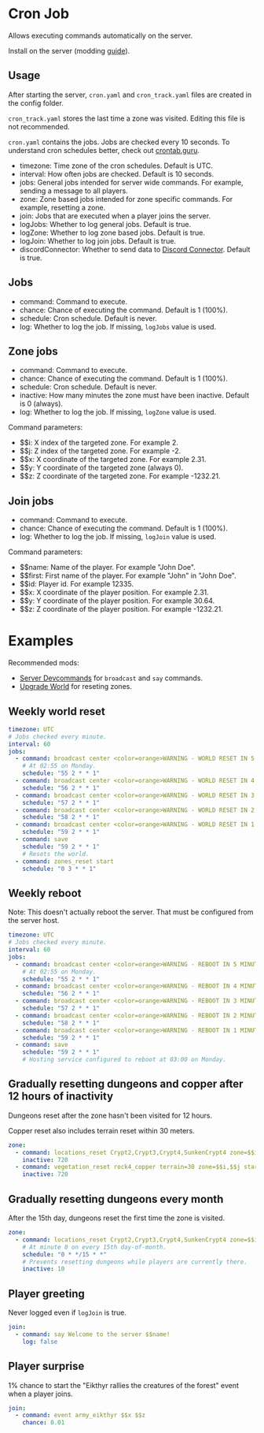 # Cron Job

Allows executing commands automatically on the server.

Install on the server (modding [guide](https://youtu.be/WfvA5a5tNHo)).

## Usage

After starting the server, `cron.yaml` and `cron_track.yaml` files are created in the config folder.

`cron_track.yaml` stores the last time a zone was visited. Editing this file is not recommended.

`cron.yaml` contains the jobs. Jobs are checked every 10 seconds. To understand cron schedules better, check out [crontab.guru](https://crontab.guru/).

- timezone: Time zone of the cron schedules. Default is UTC.
- interval: How often jobs are checked. Default is 10 seconds.
- jobs: General jobs intended for server wide commands. For example, sending a message to all players.
- zone: Zone based jobs intended for zone specific commands. For example, resetting a zone.
- join: Jobs that are executed when a player joins the server.
- logJobs: Whether to log general jobs. Default is true.
- logZone: Whether to log zone based jobs. Default is true.
- logJoin: Whether to log join jobs. Default is true.
- discordConnector: Whether to send data to [Discord Connector](https://valheim.thunderstore.io/package/nwesterhausen/DiscordConnector/). Default is true.

## Jobs

- command: Command to execute.
- chance: Chance of executing the command. Default is 1 (100%).
- schedule: Cron schedule. Default is never.
- log: Whether to log the job. If missing, `logJobs` value is used.

## Zone jobs

- command: Command to execute.
- chance: Chance of executing the command. Default is 1 (100%).
- schedule: Cron schedule. Default is never.
- inactive: How many minutes the zone must have been inactive. Default is 0 (always).
- log: Whether to log the job. If missing, `logZone` value is used.

Command parameters:

- $$i: X index of the targeted zone. For example 2.
- $$j: Z index of the targeted zone. For example -2.
- $$x: X coordinate of the targeted zone. For example 2.31.
- $$y: Y coordinate of the targeted zone (always 0).
- $$z: Z coordinate of the targeted zone. For example -1232.21.

## Join jobs

- command: Command to execute.
- chance: Chance of executing the command. Default is 1 (100%).
- log: Whether to log the job. If missing, `logJoin` value is used.

Command parameters:

- $$name: Name of the player. For example "John Doe".
- $$first: First name of the player. For example "John" in "John Doe".
- $$id: Player id. For example 12335.
- $$x: X coordinate of the player position. For example 2.31.
- $$y: Y coordinate of the player position. For example 30.64.
- $$z: Z coordinate of the player position. For example -1232.21.

# Examples

Recommended mods:
- [Server Devcommands](https://valheim.thunderstore.io/package/JereKuusela/Server_devcommands/) for `broadcast` and `say` commands.
- [Upgrade World](https://valheim.thunderstore.io/package/JereKuusela/Upgrade_World/) for reseting zones.

## Weekly world reset

```yaml
timezone: UTC
# Jobs checked every minute.
interval: 60
jobs:
  - command: broadcast center <color=orange>WARNING - WORLD RESET IN 5 MINUTES - PLEASE LOG OUT</color>
    # At 02:55 on Monday.
    schedule: "55 2 * * 1"
  - command: broadcast center <color=orange>WARNING - WORLD RESET IN 4 MINUTES - PLEASE LOG OUT</color>
    schedule: "56 2 * * 1"
  - command: broadcast center <color=orange>WARNING - WORLD RESET IN 3 MINUTES - PLEASE LOG OUT</color>
    schedule: "57 2 * * 1"
  - command: broadcast center <color=orange>WARNING - WORLD RESET IN 2 MINUTES - PLEASE LOG OUT</color>
    schedule: "58 2 * * 1"
  - command: broadcast center <color=orange>WARNING - WORLD RESET IN 1 MINUTE - PLEASE LOG OUT</color>
    schedule: "59 2 * * 1"
  - command: save
    schedule: "59 2 * * 1"
    # Resets the world.
  - command: zones_reset start
    schedule: "0 3 * * 1"
```

## Weekly reboot

Note: This doesn't actually reboot the server. That must be configured from the server host.

```yaml
timezone: UTC
# Jobs checked every minute.
interval: 60
jobs:
  - command: broadcast center <color=orange>WARNING - REBOOT IN 5 MINUTES - PLEASE LOG OUT</color>
    # At 02:55 on Monday.
    schedule: "55 2 * * 1"
  - command: broadcast center <color=orange>WARNING - REBOOT IN 4 MINUTES - PLEASE LOG OUT</color>
    schedule: "56 2 * * 1"
  - command: broadcast center <color=orange>WARNING - REBOOT IN 3 MINUTES - PLEASE LOG OUT</color>
    schedule: "57 2 * * 1"
  - command: broadcast center <color=orange>WARNING - REBOOT IN 2 MINUTES - PLEASE LOG OUT</color>
    schedule: "58 2 * * 1"
  - command: broadcast center <color=orange>WARNING - REBOOT IN 1 MINUTE - PLEASE LOG OUT</color>
    schedule: "59 2 * * 1"
  - command: save
    schedule: "59 2 * * 1"
    # Hosting service configured to reboot at 03:00 on Monday.
```

## Gradually resetting dungeons and copper after 12 hours of inactivity

Dungeons reset after the zone hasn't been visited for 12 hours.

Copper reset also includes terrain reset within 30 meters.

```yaml
zone:
  - command: locations_reset Crypt2,Crypt3,Crypt4,SunkenCrypt4 zone=$$i,$$j start
    inactive: 720
  - command: vegetation_reset rock4_copper terrain=30 zone=$$i,$$j start
    inactive: 720
```

## Gradually resetting dungeons every month

After the 15th day, dungeons reset the first time the zone is visited.

```yaml
zone:
  - command: locations_reset Crypt2,Crypt3,Crypt4,SunkenCrypt4 zone=$$i,$$j start
    # At minute 0 on every 15th day-of-month.
    schedule: "0 * */15 * *"
    # Prevents resetting dungeons while players are currently there.
    inactive: 10
```

## Player greeting

Never logged even if `logJoin` is true.

```yaml
join:
  - command: say Welcome to the server $$name!
    log: false
```

## Player surprise

1% chance to start the "Eikthyr rallies the creatures of the forest" event when a player joins.

```yaml
join:
  - command: event army_eikthyr $$x $$z
    chance: 0.01
```
